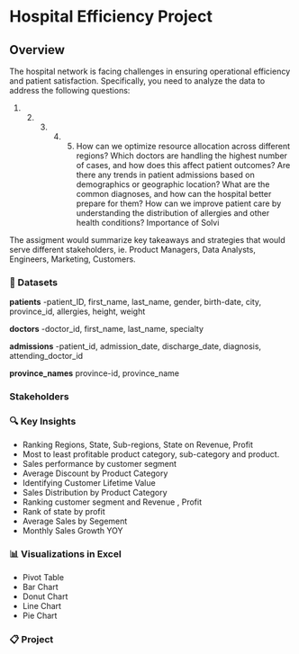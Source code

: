 # Hospital Efficiency Project

## Overview  
The hospital network is facing challenges in ensuring operational efficiency and patient
satisfaction. Specifically, you need to analyze the data to address the following questions:
1. 2. 3. 4. 5. How can we optimize resource allocation across different regions?
Which doctors are handling the highest number of cases, and how does this affect
patient outcomes?
Are there any trends in patient admissions based on demographics or geographic
location?
What are the common diagnoses, and how can the hospital better prepare for them?
How can we improve patient care by understanding the distribution of allergies and other
health conditions?
Importance of Solvi

‬‭The assigment would summarize key takeaways and strategies that would serve different stakeholders, ie.  Product Managers, Data Analysts, Engineers, Marketing, Customers.
‭  
### 🔢 Datasets

**patients** 
-patient_ID, first_name, last_name, gender, birth-date, city, province_id, allergies, height, weight 


**doctors** 
-doctor_id, first_name, last_name, specialty


**admissions** 
-patient_id, admission_date, discharge_date, diagnosis, attending_doctor_id


**province_names** 
province-id, province_name


### Stakeholders



### 🔍 Key Insights  
- Ranking Regions, State, Sub-regions, State on Revenue, Profit
- Most to least profitable product category, sub-category and product.
- Sales performance by customer segment
- Average Discount by Product Category
- Identifying Customer Lifetime Value
- Sales Distribution by Product Category
- Ranking customer segment and Revenue , Profit
- Rank of state by profit
- Average Sales by Segement
- Monthly Sales Growth YOY

### 📊 Visualizations in Excel
- Pivot Table
- Bar Chart
- Donut Chart
- Line Chart
- Pie Chart


### 📋 Project
